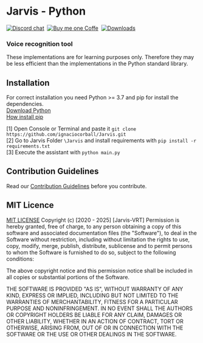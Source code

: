 # Jarvis - Python
[![Discord chat](https://img.shields.io/discord/808045925556682782.svg?logo=discord&colorB=7289DA&style=flat-square)](https://discord.gg/exD8cJhA)&nbsp;
[![Buy me one Coffe](https://img.shields.io/badge/Paypal-Buy%20me%20a%20Coffe%20:D-blue?style=flat-square&logo=paypal)](https://www.paypal.com/donate?hosted_button_id=DHVAQ8ZDAVZGQ)&nbsp;
[![Downloads](https://img.shields.io/github/downloads/techcoy/Jarvis/total?color=%232FD38E&logo=github&style=flat-square)](https://github.com/techcoy/Jarvis/releases)&nbsp;
<!--[![Tested on Python 3.7](https://img.shields.io/badge/Tested%20-Python%203.8-blue.svg?logo=python&style=flat-square)](https://www.python.org/downloads) &nbsp;-->

### Voice recognition tool

These implementations are for learning purposes only. Therefore they may be less efficient than the implementations in the Python standard library.

## Installation

For correct installation you need Python >= 3.7 and pip for install the dependencies.  
[Download Python](https://www.python.org/downloads/release/python-370/)  
[How install pip](https://pip.pypa.io/en/stable/installing/)  

[1] Open Console or Terminal and paste it `git clone https://github.com/ignaciocorball/Jarvis.git`  
[2] Go to Jarvis Folder `\Jarvis` and install requirements with `pip install -r requirements.txt`  
[3] Execute the assistant with `python main.py`  

## Contribution Guidelines

Read our [Contribution Guidelines](CONTRIBUTING.md) before you contribute.

## MIT Licence

[MIT LICENSE](https://choosealicense.com/licenses/mit/)
Copyright (c) [2020 - 2025] [Jarvis-VRT]
Permission is hereby granted, free of charge, to any person obtaining a copy of this software and associated documentation files (the "Software"), to deal in the Software without restriction, including without limitation the rights to use, copy, modify, merge, publish, distribute, sublicense and to permit persons to whom the Software is furnished to do so, subject to the following conditions:

The above copyright notice and this permission notice shall be included in all copies or substantial portions of the Software.

THE SOFTWARE IS PROVIDED "AS IS", WITHOUT WARRANTY OF ANY KIND, EXPRESS OR IMPLIED, INCLUDING BUT NOT LIMITED TO THE WARRANTIES OF MERCHANTABILITY, FITNESS FOR A PARTICULAR PURPOSE AND NONINFRINGEMENT. IN NO EVENT SHALL THE AUTHORS OR COPYRIGHT HOLDERS BE LIABLE FOR ANY CLAIM, DAMAGES OR OTHER LIABILITY, WHETHER IN AN ACTION OF CONTRACT, TORT OR OTHERWISE, ARISING FROM, OUT OF OR IN CONNECTION WITH THE SOFTWARE OR THE USE OR OTHER DEALINGS IN THE SOFTWARE.

